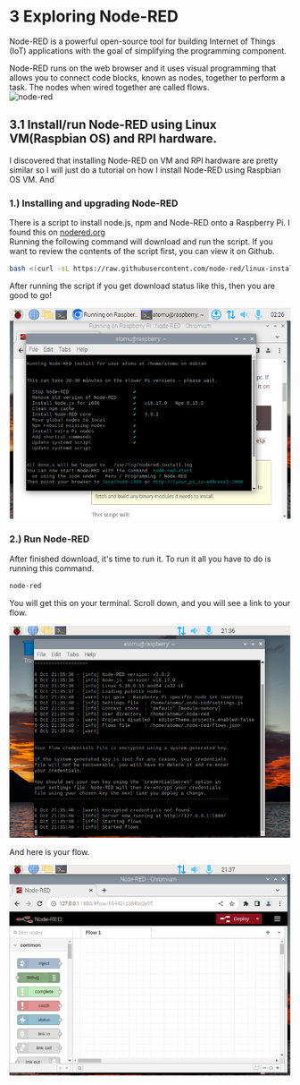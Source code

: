 # 3  Exploring Node-RED
Node-RED is a powerful open-source tool for building Internet of Things (IoT) applications with the goal of simplifying the programming component.  
  
Node-RED runs on the web browser and it uses visual programming that allows you to connect code blocks, known as nodes, together to perform a task. The nodes when wired together are called flows.  
![node-red](PIC-nodered/nodered_logo.png)  

## 3.1  Install/run Node-RED using Linux VM(Raspbian OS) and RPI hardware.
I discovered that installing Node-RED on VM and RPI hardware are pretty similar so I will just do a tutorial on how I install Node-RED using Raspbian OS VM. And ่

### 1.) Installing and upgrading Node-RED
There is a script to install node.js, npm and Node-RED onto a Raspberry Pi. I found this on [nodered.org](https://nodered.org/docs/getting-started/raspberrypi)  
Running the following command will download and run the script. If you want to review the contents of the script first, you can view it on Github.  
```bash
bash <(curl -sL https://raw.githubusercontent.com/node-red/linux-installers/master/deb/update-nodejs-and-nodered)
```  
After running the script if you get download status like this, then you are good to go!  
  
![DLnodered](PIC_nodered/nodered_dlstatus.png)  

### 2.) Run Node-RED
After finished download, it's time to run it. To run it all you have to do is running this command.  
```bash
node-red
```  
You will get this on your terminal. Scroll down, and you will see  a link to your flow.  
  
![RUNnodered](PIC_nodered/nodered_run.png)  
  
And here is your flow.  
  
![FLOWnodered](PIC_nodered/nodered_flow.png)  
